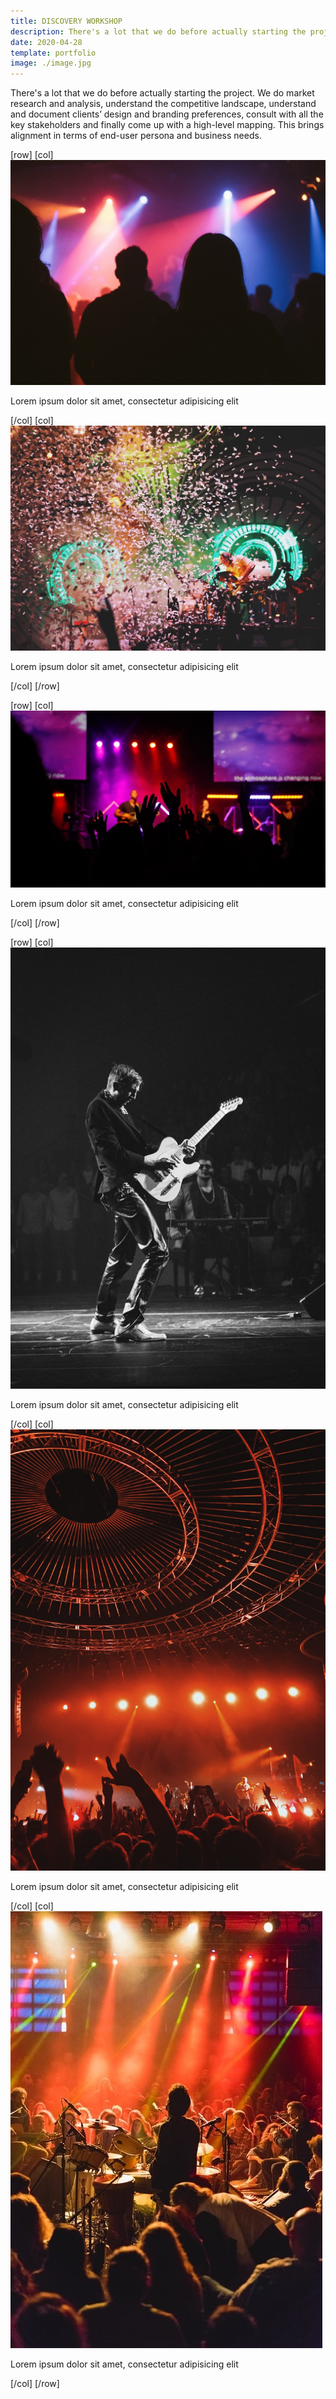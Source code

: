```yaml
---
title: DISCOVERY WORKSHOP
description: There's a lot that we do before actually starting the project.
date: 2020-04-28
template: portfolio
image: ./image.jpg
---
```


There's a lot that we do before actually starting the project. We do market research and analysis, understand the competitive landscape, understand and document clients’ design and branding preferences, consult with all the key stakeholders and finally come up with a high-level mapping. This brings alignment in terms of end-user persona and business needs.

[row]
[col]
![image](./b1.jpg)

Lorem ipsum dolor sit amet, consectetur adipisicing elit

[/col]
[col]
![image](./b2.jpg)

Lorem ipsum dolor sit amet, consectetur adipisicing elit

[/col]
[/row]

[row]
[col]
![image](./w1.jpg)

Lorem ipsum dolor sit amet, consectetur adipisicing elit

[/col]
[/row]

[row]
[col]
![image](./l1.jpg)

Lorem ipsum dolor sit amet, consectetur adipisicing elit

[/col]
[col]
![image](./l2.jpg)

Lorem ipsum dolor sit amet, consectetur adipisicing elit

[/col]
[col]
![image](./l3.jpg)

Lorem ipsum dolor sit amet, consectetur adipisicing elit

[/col]
[/row]
